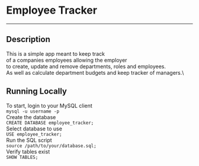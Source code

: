 # Employee Tracker
---
## Description
This is a simple app meant to keep track \
of a companies employees allowing the employer \
to create, update and remove departments, roles and employees. \
As well as calculate department budgets and keep tracker of managers.\

## Running Locally
To start, login to your MySQL client \
`mysql -u username -p` \
Create the database \
`CREATE DATABASE employee_tracker;` \
Select database to use \
`USE employee_tracker;` \
Run the SQL script \
`source /path/to/your/database.sql;` \
Verify tables exist \
`SHOW TABLES;`
